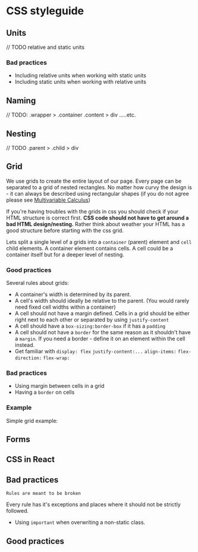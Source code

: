 # CSS styleguide

## Units

// TODO relative and static units

### Bad practices

- Including relative units when working with static units
- Including static units when working with relative units

## Naming

// TODO: .wrapper > .container .content > div .....etc.

## Nesting

// TODO .parent > .child > div

## Grid

We use grids to create the entire layout of our page. Every page can be separated to a grid of nested rectangles. No matter how curvy the design is - it can always be described using rectangular shapes (if you do not agree please see [Multivariable Calculus](http://tutorial.math.lamar.edu/Classes/CalcIII/DoubleIntegrals.aspx))

If you're having troubles with the grids in css you should check if your HTML structure is correct first. **CSS code should not have to get around a bad HTML design/nesting.** Rather think about weather your HTML has a good structure before starting with the css grid.

Lets split a single level of a grids into a `container` (parent) element and `cell` child elements. A container element contains cells. A cell could be a container itself but for a deeper level of nesting.

### Good practices

Several rules about grids:
- A container's width is determined by its parent.
- A cell's width should ideally be relative to the parent. (You would rarely need fixed cell widths within a container)
- A cell should not have a margin defined. Cells in a grid should be either right next to each other or separated by using `justify-content`
- A cell should have a `box-sizing:border-box` if it has a `padding`
- A cell should not have a `border` for the same reason as it shouldn't have a `margin`. If you need a border - define it on an element within the cell instead.
- Get familiar with `display: flex` `justify-content:...` `align-items:` `flex-direction:` `flex-wrap:`

### Bad practices

- Using margin between cells in a grid
- Having a `border` on cells

### Example

Simple grid example:



## Forms

## CSS in React

## Bad practices

`Rules are meant to be broken`

Every rule has it's exceptions and places where it should not be strictly followed.

- Using `important` when overwriting a non-static class.

## Good practices